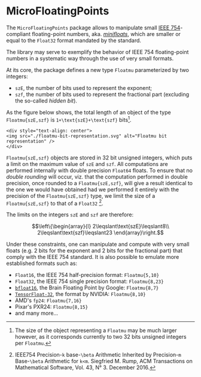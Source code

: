 # MicroFloatingPoints

The `MicroFloatingPoints` package allows to manipulate small [IEEE 754](https://en.wikipedia.org/wiki/IEEE_754)-compliant floating-point numbers, aka. [*minifloats*](https://en.wikipedia.org/wiki/Minifloat), which are smaller or equal to the `Float32` format mandated by the standard.

The library may serve to exemplify the behavior of IEEE 754 floating-point numbers in a systematic way through the use of very small formats.

At its core, the package defines a new type `Floatmu` parameterized by two integers:

- `szE`, the number of bits used to represent the exponent;
- `szf`, the number of bits used to represent the fractional part (excluding the so-called *hidden bit*).

As the figure below shows, the total length of an object of the type `Floatmu{szE,szf}` is ``1+\text{szE}+\text{szf}`` bits[^1].

[^1]: The size of the object representing a `Floatmu` may be much larger however, as it corresponds currently to two 32 bits unsigned integers per `Floatmu`.

```@raw html
<div style="text-align: center">
<img src="./floatmu-bit-representation.svg" alt="Floatmu bit representation" />
</div>
```

`Floatmu{szE,szf}` objects are stored in 32 bit unsigned integers, which puts a limit on the maximum value of `szE` and `szf`. All computations are performed internally with double precision `Float64` floats. To ensure that no *double rounding* will occur, viz. that the computation performed in double precision, once rounded to a `Floatmu{szE,szf}`, will give a result identical to the one we would have obtained had we performed it entirely with the precision of the `Floatmu{szE,szf}` type, we limit the size of a `Floatmu{szE,szf}` to that of a `Float32` [^Rump2016].

[^Rump2016]: IEEE754 Precision-``k`` base-``\beta`` Arithmetic Inherited by Precision-``m`` Base-``\beta`` Arithmetic for ``k<m``. Siegfried M. Rump, ACM Transactions on Mathematical Software, Vol. 43, N° 3. December 2016.

The limits on the integers `szE` and `szf` are therefore:

```math
\left\{\begin{array}{l}
2\leqslant\text{szE}\leqslant8\\
2\leqslant\text{szf}\leqslant23
\end{array}\right.
```

Under these constraints, one can manipulate and compute with very small floats (e.g. 2 bits for the exponent and 2 bits for the fractional part) that comply with the IEEE 754 standard.
It is also possible to emulate more established formats such as:

- `Float16`, the IEEE 754 half-precision format: `Floatmu{5,10}`
- `Float32`, the IEEE 754 single precision format: `Floatmu{8,23}`
- [`bfloat16`](https://en.wikipedia.org/wiki/Bfloat16_floating-point_format), the Brain Floating Point by Google: `Floatmu{8,7}`
- [`TensorFloat-32`](https://blogs.nvidia.com/blog/2020/05/14/tensorfloat-32-precision-format/), the format by NVIDIA: `Floatmu{8,10}`
- AMD's `fp24`: `Floatmu{7,16}`
- Pixar's PXR24: `Floatmu{8,15}`
- and many more…

